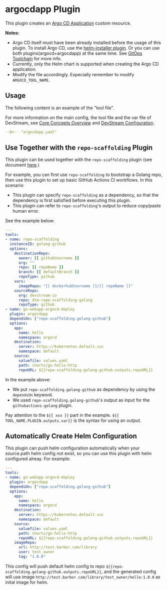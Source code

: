 # argocdapp Plugin

This plugin creates an [Argo CD Application](https://argo-cd.readthedocs.io/en/stable/core_concepts/) custom resource.

**Notes:**

- Argo CD itself must have been already installed before the usage of this plugin.
  To install Argo CD, use the [helm-installer plugin](./helm-installer/argocd.md).
  Or you can use both plugins(argocd+argocdapp) at the same time.
  See [GitOps Toolchain](../best-practices/gitops.md) for more info.
- Currently, only the Helm chart is supported when creating the Argo CD application.
- Modify the file accordingly. Especially remember to modify `ARGOCD_TOOL_NAME`.

## Usage

The following content is an example of the "tool file".

For more information on the main config, the tool file and the var file of DevStream, see [Core Concepts Overview](../core-concepts/overview.md) and [DevStream Configuration](../core-concepts/config.md).

```yaml
--8<-- "argocdapp.yaml"
```

## Use Together with the `repo-scaffolding` Plugin

This plugin can be used together with the `repo-scaffolding` plugin (see document [here](./repo-scaffolding.md).)

For example, you can first use `repo-scaffolding` to bootstrap a Golang repo, then use this plugin to set up basic GitHub Actions CI workflows. In this scenario:

- This plugin can specify `repo-scaffolding` as a dependency, so that the dependency is first satisfied before executing this plugin.
- This plugin can refer to `repo-scaffolding`'s output to reduce copy/paste human error.

See the example below:

```yaml
---
tools:
- name: repo-scaffolding
  instanceID: golang-github
  options:
    destinationRepo:
      owner: [[ githubUsername ]]
      org: ""
      repo: [[ repoName ]]
      branch: [[ defaultBranch ]]
      repoType: github
    vars:
      imageRepo: "[[ dockerhubUsername ]]/[[ repoName ]]"
    sourceRepo:
      org: devstream-io
      repo: dtm-repo-scaffolding-golang
      repoType: github
- name: go-webapp-argocd-deploy
  plugin: argocdapp
  dependsOn: ["repo-scaffolding.golang-github"]
  options:
    app:
      name: hello
      namespace: argocd
    destination:
      server: https://kubernetes.default.svc
      namespace: default
    source:
      valuefile: values.yaml
      path: charts/go-hello-http
      repoURL: ${{repo-scaffolding.golang-github.outputs.repoURL}}
```

In the example above:

- We put `repo-scaffolding.golang-github` as dependency by using the `dependsOn` keyword.
- We used `repo-scaffolding.golang-github`'s output as input for the `githubactions-golang` plugin.

Pay attention to the `${{ xxx }}` part in the example. `${{ TOOL_NAME.PLUGIN.outputs.var}}` is the syntax for using an output.

## Automatically Create Helm Configuration

This plugin can push helm configuration automatically when your source.path helm config not exist, so you can use this plugin with helm configured alreay. For example:

```yaml
---
tools:
- name: go-webapp-argocd-deploy
  plugin: argocdapp
  dependsOn: ["repo-scaffolding.golang-github"]
  options:
    app:
      name: hello
      namespace: argocd
    destination:
      server: https://kubernetes.default.svc
      namespace: default
    source:
      valuefile: values.yaml
      path: charts/go-hello-http
      repoURL: ${{repo-scaffolding.golang-github.outputs.repoURL}}
    imageRepo:
      url: http://test.barbor.com/library
      user: test_owner
      tag: "1.0.0"
```

This config will push default helm config to repo `${{repo-scaffolding.golang-github.outputs.repoURL}}`, and the generated config will use image `http://test.barbor.com/library/test_owner/hello:1.0.0` as inital image for helm.

